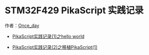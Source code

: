 # STM32F429 PikaScript 实践记录 

作者：[Once_day](https://blog.csdn.net/Once_day)
- [PikaScript实践记录(1)之hello world](https://blog.csdn.net/Once_day/article/details/126552628)

- [PikaScript实践记录(2)之移植PikaScript(1)](https://blog.csdn.net/Once_day/article/details/126697158)
